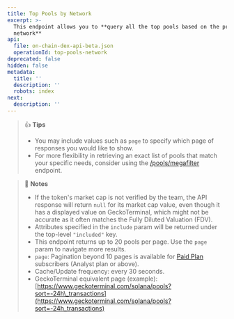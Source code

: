 ```yaml
---
title: Top Pools by Network
excerpt: >-
  This endpoint allows you to **query all the top pools based on the provided
  network**
api:
  file: on-chain-dex-api-beta.json
  operationId: top-pools-network
deprecated: false
hidden: false
metadata:
  title: ''
  description: ''
  robots: index
next:
  description: ''
---
```

> 👍 **Tips**
>
> * You may include values such as `page` to specify which page of responses you would like to show.
> * For more flexibility in retrieving an exact list of pools that match your specific needs, consider using the [/pools/megafilter](/reference/pools-megafilter) endpoint.

> 📘 **Notes**
>
> * If the token's market cap is not verified by the team, the API response will return `null` for its market cap value, even though it has a displayed value on GeckoTerminal, which might not be accurate as it often matches the Fully Diluted Valuation (FDV).
> * Attributes specified in the `include` param will be returned under the top-level `"included"` key.
> * This endpoint returns up to 20 pools per page. Use the `page` param to navigate more results.
> * `page`: Pagination beyond 10 pages is available for [Paid Plan](https://www.coingecko.com/en/api/pricing) subscribers (Analyst plan or above).
> * Cache/Update frequency: every 30 seconds.
> * GeckoTerminal equivalent page (example): [https://www.geckoterminal.com/solana/pools?sort=-24h\_transactions](https://www.geckoterminal.com/solana/pools?sort=-24h_transactions)